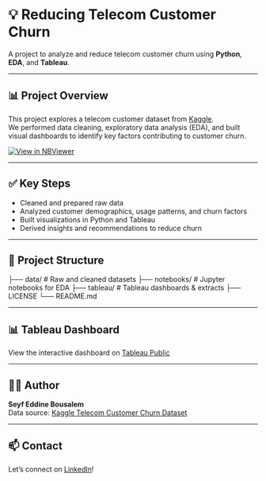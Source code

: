 # 💡 Reducing Telecom Customer Churn

A project to analyze and reduce telecom customer churn using **Python**, **EDA**, and **Tableau**.

---

## 📊 Project Overview

This project explores a telecom customer dataset from [Kaggle](https://www.kaggle.com/).  
We performed data cleaning, exploratory data analysis (EDA), and built visual dashboards to identify key factors contributing to customer churn.

[![View in NBViewer](https://img.shields.io/badge/Notebook-NBViewer-579ACA.svg?logo=Jupyter)](https://nbviewer.org/github/bousalemseyf/reducing-telecom-customer-churn/blob/main/notebooks/01_churn_eda.ipynb)

---

## ✅ Key Steps

- Cleaned and prepared raw data  
- Analyzed customer demographics, usage patterns, and churn factors  
- Built visualizations in Python and Tableau  
- Derived insights and recommendations to reduce churn

---

## 📂 Project Structure

├── data/ # Raw and cleaned datasets
├── notebooks/ # Jupyter notebooks for EDA
├── tableau/ # Tableau dashboards & extracts
├── LICENSE
└── README.md

---

## 📊 Tableau Dashboard

View the interactive dashboard on [Tableau Public](YOUR_TABLEAU_PUBLIC_LINK_HERE)

---

## 👨‍💻 Author

**Seyf Eddine Bousalem**  
Data source: [Kaggle Telecom Customer Churn Dataset](https://www.kaggle.com/)

---

## 📫 Contact

Let’s connect on [LinkedIn](https://www.linkedin.com/in/seyf-eddine-bousalem-259710b0)!


